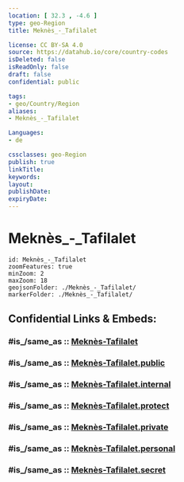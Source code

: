 ```yaml
---
location: [ 32.3 , -4.6 ] 
type: geo-Region
title: Meknès_-_Tafilalet

license: CC BY-SA 4.0
source: https://datahub.io/core/country-codes
isDeleted: false
isReadOnly: false
draft: false
confidential: public

tags:
- geo/Country/Region
aliases:
- Meknès_-_Tafilalet

Languages:
- de

cssclasses: geo-Region
publish: true
linkTitle: 
keywords: 
layout: 
publishDate: 
expiryDate: 
---
```


# Meknès_-_Tafilalet

```leaflet
id: Meknès_-_Tafilalet
zoomFeatures: true 
minZoom: 2 
maxZoom: 18
geojsonFolder: ./Meknès_-_Tafilalet/
markerFolder: ./Meknès_-_Tafilalet/
```


## Confidential Links & Embeds: 

### #is_/same_as :: [Meknès-Tafilalet](/_Standards/Earth/Continent/Africa/Africa~North/Morocco/Regions~Morocco/Meknès-Tafilalet.md) 

### #is_/same_as :: [Meknès-Tafilalet.public](/_public/Earth/Continent/Africa/Africa~North/Morocco/Regions~Morocco/Meknès-Tafilalet.public.md) 

### #is_/same_as :: [Meknès-Tafilalet.internal](/_internal/Earth/Continent/Africa/Africa~North/Morocco/Regions~Morocco/Meknès-Tafilalet.internal.md) 

### #is_/same_as :: [Meknès-Tafilalet.protect](/_protect/Earth/Continent/Africa/Africa~North/Morocco/Regions~Morocco/Meknès-Tafilalet.protect.md) 

### #is_/same_as :: [Meknès-Tafilalet.private](/_private/Earth/Continent/Africa/Africa~North/Morocco/Regions~Morocco/Meknès-Tafilalet.private.md) 

### #is_/same_as :: [Meknès-Tafilalet.personal](/_personal/Earth/Continent/Africa/Africa~North/Morocco/Regions~Morocco/Meknès-Tafilalet.personal.md) 

### #is_/same_as :: [Meknès-Tafilalet.secret](/_secret/Earth/Continent/Africa/Africa~North/Morocco/Regions~Morocco/Meknès-Tafilalet.secret.md)

